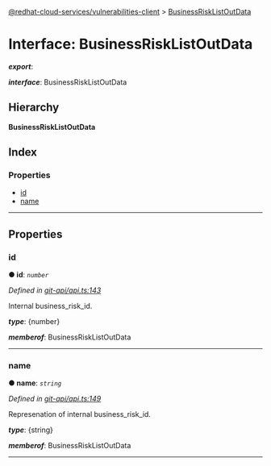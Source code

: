 [@redhat-cloud-services/vulnerabilities-client](../README.md) > [BusinessRiskListOutData](../interfaces/businessrisklistoutdata.md)

# Interface: BusinessRiskListOutData

*__export__*: 

*__interface__*: BusinessRiskListOutData

## Hierarchy

**BusinessRiskListOutData**

## Index

### Properties

* [id](businessrisklistoutdata.md#id)
* [name](businessrisklistoutdata.md#name)

---

## Properties

<a id="id"></a>

###  id

**● id**: *`number`*

*Defined in [git-api/api.ts:143](https://github.com/RedHatInsights/javascript-clients/blob/master/packages/vulnerabilities/git-api/api.ts#L143)*

Internal business\_risk\_id.

*__type__*: {number}

*__memberof__*: BusinessRiskListOutData

___
<a id="name"></a>

###  name

**● name**: *`string`*

*Defined in [git-api/api.ts:149](https://github.com/RedHatInsights/javascript-clients/blob/master/packages/vulnerabilities/git-api/api.ts#L149)*

Represenation of internal business\_risk\_id.

*__type__*: {string}

*__memberof__*: BusinessRiskListOutData

___

